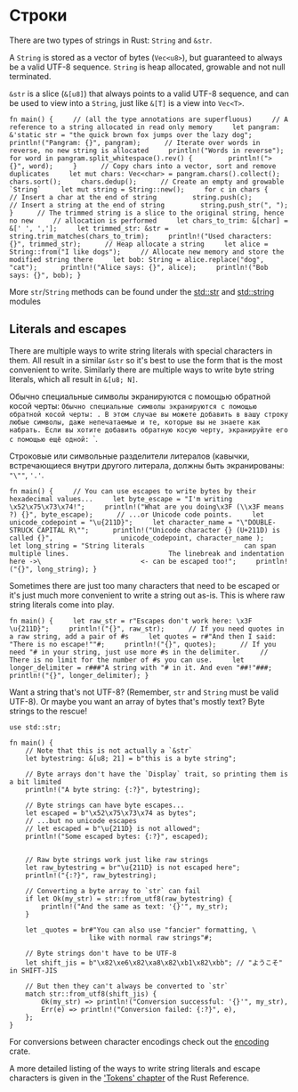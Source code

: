 # Строки

There are two types of strings in Rust: `String` and `&str`.

A `String` is stored as a vector of bytes (`Vec<u8>`), but guaranteed to always be a valid UTF-8 sequence. `String` is heap allocated, growable and not null terminated.

`&str` is a slice (`&[u8]`) that always points to a valid UTF-8 sequence, and can be used to view into a `String`, just like `&[T]` is a view into `Vec<T>`.

```rust,editable
fn main() {     // (all the type annotations are superfluous)     // A reference to a string allocated in read only memory     let pangram: &'static str = "the quick brown fox jumps over the lazy dog";     println!("Pangram: {}", pangram);      // Iterate over words in reverse, no new string is allocated     println!("Words in reverse");     for word in pangram.split_whitespace().rev() {         println!("> {}", word);     }      // Copy chars into a vector, sort and remove duplicates     let mut chars: Vec<char> = pangram.chars().collect();     chars.sort();     chars.dedup();      // Create an empty and growable `String`     let mut string = String::new();     for c in chars {         // Insert a char at the end of string         string.push(c);         // Insert a string at the end of string         string.push_str(", ");     }      // The trimmed string is a slice to the original string, hence no new     // allocation is performed     let chars_to_trim: &[char] = &[' ', ','];     let trimmed_str: &str = string.trim_matches(chars_to_trim);     println!("Used characters: {}", trimmed_str);      // Heap allocate a string     let alice = String::from("I like dogs");     // Allocate new memory and store the modified string there     let bob: String = alice.replace("dog", "cat");      println!("Alice says: {}", alice);     println!("Bob says: {}", bob); }
```

More `str`/`String` methods can be found under the [std::str](https://doc.rust-lang.org/std/str/) and [std::string](https://doc.rust-lang.org/std/string/) modules

## Literals and escapes

There are multiple ways to write string literals with special characters in them. All result in a similar `&str` so it's best to use the form that is the most convenient to write. Similarly there are multiple ways to write byte string literals, which all result in `&[u8; N]`.

Обычно специальные символы экранируются с помощью обратной косой черты: `Обычно специальные символы экранируются с помощью обратной косой черты: . В этом случае вы можете добавить в вашу строку любые символы, даже непечатаемые и те, которые вы не знаете как набрать. Если вы хотите добавить обратную косую черту, экранируйте его с помощью ещё одной: `\`.

Строковые или символьные разделители литералов (кавычки, встречающиеся внутри другого литерала, должны быть экранированы: `"\""`, `'.'`.

```rust,editable
fn main() {     // You can use escapes to write bytes by their hexadecimal values...     let byte_escape = "I'm writing \x52\x75\x73\x74!";     println!("What are you doing\x3F (\\x3F means ?) {}", byte_escape);      // ...or Unicode code points.     let unicode_codepoint = "\u{211D}";     let character_name = "\"DOUBLE-STRUCK CAPITAL R\"";      println!("Unicode character {} (U+211D) is called {}",                 unicode_codepoint, character_name );       let long_string = "String literals                         can span multiple lines.                         The linebreak and indentation here ->\                         <- can be escaped too!";     println!("{}", long_string); }
```

Sometimes there are just too many characters that need to be escaped or it's just much more convenient to write a string out as-is. This is where raw string literals come into play.

```rust,
fn main() {     let raw_str = r"Escapes don't work here: \x3F \u{211D}";     println!("{}", raw_str);      // If you need quotes in a raw string, add a pair of #s     let quotes = r#"And then I said: "There is no escape!""#;     println!("{}", quotes);      // If you need "# in your string, just use more #s in the delimiter.     // There is no limit for the number of #s you can use.     let longer_delimiter = r###"A string with "# in it. And even "##!"###;     println!("{}", longer_delimiter); }
```

Want a string that's not UTF-8? (Remember, `str` and `String` must be valid UTF-8). Or maybe you want an array of bytes that's mostly text? Byte strings to the rescue!

```rust,
use std::str;

fn main() {
    // Note that this is not actually a `&str`
    let bytestring: &[u8; 21] = b"this is a byte string";

    // Byte arrays don't have the `Display` trait, so printing them is a bit limited
    println!("A byte string: {:?}", bytestring);

    // Byte strings can have byte escapes...
    let escaped = b"\x52\x75\x73\x74 as bytes";
    // ...but no unicode escapes
    // let escaped = b"\u{211D} is not allowed";
    println!("Some escaped bytes: {:?}", escaped);


    // Raw byte strings work just like raw strings
    let raw_bytestring = br"\u{211D} is not escaped here";
    println!("{:?}", raw_bytestring);

    // Converting a byte array to `str` can fail
    if let Ok(my_str) = str::from_utf8(raw_bytestring) {
        println!("And the same as text: '{}'", my_str);
    }

    let _quotes = br#"You can also use "fancier" formatting, \
                    like with normal raw strings"#;

    // Byte strings don't have to be UTF-8
    let shift_jis = b"\x82\xe6\x82\xa8\x82\xb1\x82\xbb"; // "ようこそ" in SHIFT-JIS

    // But then they can't always be converted to `str`
    match str::from_utf8(shift_jis) {
        Ok(my_str) => println!("Conversion successful: '{}'", my_str),
        Err(e) => println!("Conversion failed: {:?}", e),
    };
}
```

For conversions between character encodings check out the [encoding](https://crates.io/crates/encoding) crate.

A more detailed listing of the ways to write string literals and escape characters is given in the ['Tokens' chapter](https://doc.rust-lang.org/reference/tokens.html) of the Rust Reference.
